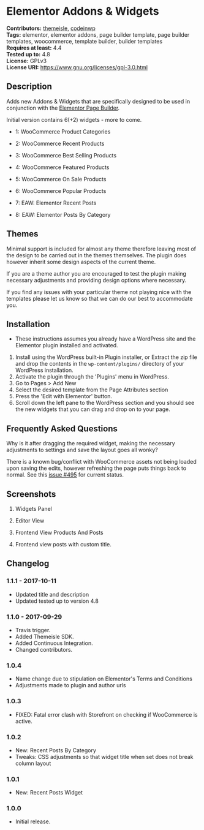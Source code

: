 # Elementor Addons & Widgets #
**Contributors:** [themeisle](https://profiles.wordpress.org/themeisle), [codeinwp](https://profiles.wordpress.org/codeinwp)  
**Tags:** elementor, elementor addons, page builder template, page builder templates, woocommerce, template builder, builder templates  
**Requires at least:** 4.4    
**Tested up to:** 4.8  
**License:** GPLv3  
**License URI:** https://www.gnu.org/licenses/gpl-3.0.html     

## Description ##
Adds new Addons & Widgets that are specifically designed to be used in conjunction with the [Elementor Page Builder](https://wordpress.org/plugins/elementor/).

Initial version contains 6(+2) widgets - more to come.
* 1: WooCommerce Product Categories
* 2: WooCommerce Recent Products   
* 3: WooCommerce Best Selling Products   
* 4: WooCommerce Featured Products   
* 5: WooCommerce On Sale Products   
* 6: WooCommerce Popular Products

* 7: EAW: Elementor Recent Posts
* 8: EAW: Elementor Posts By Category

## Themes ##
Minimal support is included for almost any theme therefore leaving most of the design to be carried out in the themes themselves.
The plugin does however inherit some design aspects of the current theme.

If you are a theme author you are encouraged to test the plugin making necessary adjustments and providing design options where necessary.

If you find any issues with your particular theme not playing nice with the templates please let us know so that we can do our best
to accommodate you.

## Installation ##
* These instructions assumes you already have a WordPress site and the Elementor plugin installed and activated.

1. Install using the WordPress built-in Plugin installer, or Extract the zip file and drop the contents in the `wp-content/plugins/` directory of your WordPress installation.
2. Activate the plugin through the 'Plugins' menu in WordPress.
3. Go to Pages > Add New
4. Select the desired template from the Page Attributes section
4. Press the 'Edit with Elementor' button.
5. Scroll down the left pane to the WordPress section and you should see the new widgets that you can drag and drop on to your page.

## Frequently Asked Questions ##

Why is it after dragging the required widget, making the necessary adjustments to settings and save the layout goes all wonky?

There is a known bug/conflict with WooCommerce assets not being loaded upon saving the edits, however refreshing the page puts things back to normal.
See this [issue #495](https://github.com/pojome/elementor/issues/495) for current status.

## Screenshots ##

1. Widgets Panel

2. Editor View

3. Frontend View Products And Posts

4. Frontend view posts with custom title.

## Changelog ##
### 1.1.1 - 2017-10-11  ###

* Updated title and description
* Updated tested up to version 4.8


### 1.1.0 - 2017-09-29  ###

* Travis trigger.
* Added Themeisle SDK.
* Added Continuous Integration.
* Changed contributors.


### 1.0.4 ###
* Name change due to stipulation on Elementor's Terms and Conditions
* Adjustments made to plugin and author urls

### 1.0.3 ###
* FIXED: Fatal error clash with Storefront on checking if WooCommerce is active.

### 1.0.2 ###
* New: Recent Posts By Category
* Tweaks: CSS adjustments so that widget title when set does not break column layout

### 1.0.1 ###
* New: Recent Posts Widget

### 1.0.0 ###
* Initial release.